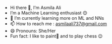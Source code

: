 -  Hi there 👋, I’m Asmila Ali
-  I’m a Machine Learning enthusiast 😊
- 🌱 I’m currently learning more on ML and NNs
- 📫 How to reach me : asmilaali737@gmail.com
- 😄 Pronouns: She/Her
- Fun fact: I like to paint🎨 and to play chess 😉

